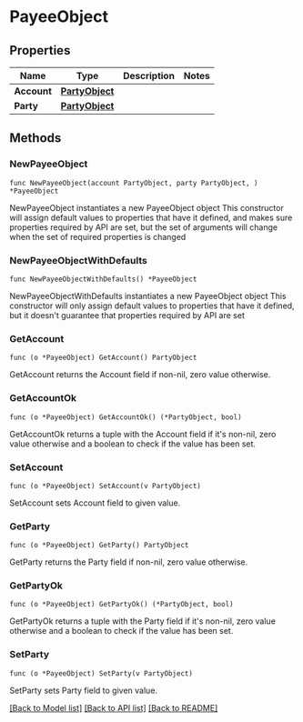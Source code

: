 # PayeeObject

## Properties

Name | Type | Description | Notes
------------ | ------------- | ------------- | -------------
**Account** | [**PartyObject**](PartyObject.md) |  | 
**Party** | [**PartyObject**](PartyObject.md) |  | 

## Methods

### NewPayeeObject

`func NewPayeeObject(account PartyObject, party PartyObject, ) *PayeeObject`

NewPayeeObject instantiates a new PayeeObject object
This constructor will assign default values to properties that have it defined,
and makes sure properties required by API are set, but the set of arguments
will change when the set of required properties is changed

### NewPayeeObjectWithDefaults

`func NewPayeeObjectWithDefaults() *PayeeObject`

NewPayeeObjectWithDefaults instantiates a new PayeeObject object
This constructor will only assign default values to properties that have it defined,
but it doesn't guarantee that properties required by API are set

### GetAccount

`func (o *PayeeObject) GetAccount() PartyObject`

GetAccount returns the Account field if non-nil, zero value otherwise.

### GetAccountOk

`func (o *PayeeObject) GetAccountOk() (*PartyObject, bool)`

GetAccountOk returns a tuple with the Account field if it's non-nil, zero value otherwise
and a boolean to check if the value has been set.

### SetAccount

`func (o *PayeeObject) SetAccount(v PartyObject)`

SetAccount sets Account field to given value.


### GetParty

`func (o *PayeeObject) GetParty() PartyObject`

GetParty returns the Party field if non-nil, zero value otherwise.

### GetPartyOk

`func (o *PayeeObject) GetPartyOk() (*PartyObject, bool)`

GetPartyOk returns a tuple with the Party field if it's non-nil, zero value otherwise
and a boolean to check if the value has been set.

### SetParty

`func (o *PayeeObject) SetParty(v PartyObject)`

SetParty sets Party field to given value.



[[Back to Model list]](../README.md#documentation-for-models) [[Back to API list]](../README.md#documentation-for-api-endpoints) [[Back to README]](../README.md)


